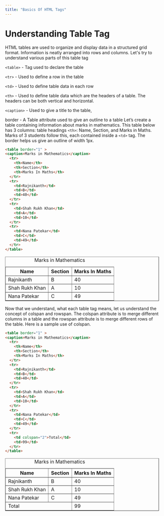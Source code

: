 ```yaml
---
title: "Basics Of HTML Tags"
---
```


# Understanding Table Tag

HTML tables are used to organize and display data in a structured grid format. Information is neatly arranged into rows and columns. Let's try to understand various parts of this table tag

```<table>``` - Tag used to declare the table  

```<tr>``` - Used to define a row in the table

```<td>``` - Used to define table data in each row

```<th>``` -  Used to define table data which are the headers of a table. The headers can be both vertical and horizontal.

```<caption>``` - Used to give a title to the table, 

border - A Table attribute used to give an outline to a table
Let’s create a table containing information about marks in mathematics. This table below has 3 columns: table headings ```<th>```: Name, Section, and Marks in Maths. Marks of 3 students follow this, each contained inside a ```<td>``` tag. The border helps us give an outline of width 1px.
```html
<table border="1" >
<caption>Marks in Mathematics</caption>
  <tr>
    <th>Name</th>
    <th>Section</th>  
    <th>Marks In Maths</th>
  </tr>
  <tr>
    <td>Rajnikanth</td>
    <td>B</td>
    <td>40</td>
  </tr>
  <tr>
    <td>Shah Rukh Khan</td>
    <td>A</td>
    <td>10</td>
  </tr>
  <tr>
    <td>Nana Patekar</td>
    <td>C</td>
    <td>49</td>
  </tr>
</table>
```
<table border="1" >
<caption>Marks in Mathematics</caption>
  <tr>
    <th>Name</th>
    <th>Section</th>  
    <th>Marks In Maths</th>
  </tr>
  <tr>
    <td>Rajnikanth</td>
    <td>B</td>
    <td>40</td>
  </tr>
  <tr>
    <td>Shah Rukh Khan</td>
    <td>A</td>
    <td>10</td>
  </tr>
  <tr>
    <td>Nana Patekar</td>
    <td>C</td>
    <td>49</td>
  </tr>
</table>


Now that we understand, what each table tag means, let us understand the concept of colspan and rowspan. The colspan attribute is to merge different columns in a table and the rowspan attribute is to merge different rows of the table. Here is a sample use of colspan.
```html
<table border="1" >
<caption>Marks in Mathematics</caption>
  <tr>
    <th>Name</th>
    <th>Section</th>  
    <th>Marks In Maths</th>
  </tr>
  <tr>
    <td>Rajnikanth</td>
    <td>B</td>
    <td>40</td>
  </tr>
  <tr>
    <td>Shah Rukh Khan</td>
    <td>A</td>
    <td>10</td>
  </tr>
  <tr>
    <td>Nana Patekar</td>
    <td>C</td>
    <td>49</td>
  </tr>
  <tr>
    <td colspan="2">Total</td>
    <td>99</td>
  </tr>
</table>
```




<table border="1" >
<caption>Marks in Mathematics</caption>
  <tr>
    <th>Name</th>
    <th>Section</th>  
    <th>Marks In Maths</th>
  </tr>
  <tr>
    <td>Rajnikanth</td>
    <td>B</td>
    <td>40</td>
  </tr>
  <tr>
    <td>Shah Rukh Khan</td>
    <td>A</td>
    <td>10</td>
  </tr>
  <tr>
    <td>Nana Patekar</td>
    <td>C</td>
    <td>49</td>
  </tr>
  <tr>
    <td colspan="2">Total</td>
    <td>99</td>
  </tr>
</table>

